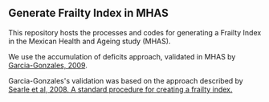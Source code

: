 
## Generate Frailty Index in MHAS

This repository hosts the processes and codes for generating a Frailty Index in the Mexican Health and Ageing study (MHAS).

We use the accumulation of deficits approach, validated in MHAS by [Garcia-Gonzales, 2009](https://bmcgeriatr.biomedcentral.com/articles/10.1186/1471-2318-9-47).

Garcia-Gonzales's validation was based on the approach described by [Searle et al, 2008. A standard procedure for creating a frailty index.](https://bmcgeriatr.biomedcentral.com/articles/10.1186/1471-2318-8-24#citeas)